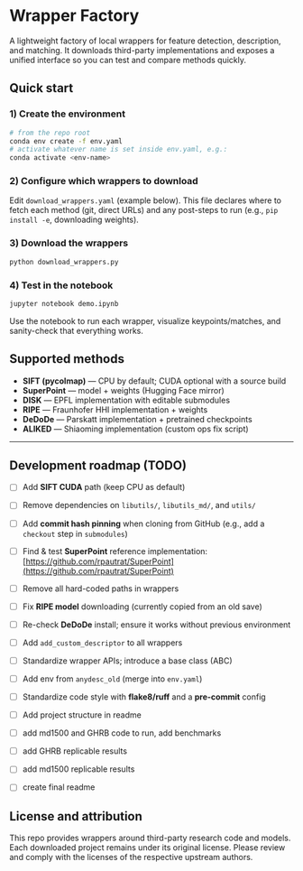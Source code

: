 # Wrapper Factory

A lightweight factory of local wrappers for feature detection, description, and matching. It downloads third-party implementations and exposes a unified interface so you can test and compare methods quickly.

## Quick start

### 1) Create the environment

```bash
# from the repo root
conda env create -f env.yaml
# activate whatever name is set inside env.yaml, e.g.:
conda activate <env-name>
```

### 2) Configure which wrappers to download

Edit `download_wrappers.yaml` (example below). This file declares where to fetch each method (git, direct URLs) and any post-steps to run (e.g., `pip install -e`, downloading weights).

### 3) Download the wrappers

```bash
python download_wrappers.py
```

### 4) Test in the notebook

```bash
jupyter notebook demo.ipynb
```

Use the notebook to run each wrapper, visualize keypoints/matches, and sanity-check that everything works.


## Supported methods

* **SIFT (pycolmap)** — CPU by default; CUDA optional with a source build
* **SuperPoint** — model + weights (Hugging Face mirror)
* **DISK** — EPFL implementation with editable submodules
* **RIPE** — Fraunhofer HHI implementation + weights
* **DeDoDe** — Parskatt implementation + pretrained checkpoints
* **ALIKED** — Shiaoming implementation (custom ops fix script)

---

## Development roadmap (TODO)

* [ ] Add **SIFT CUDA** path (keep CPU as default)
* [ ] Remove dependencies on `libutils/`, `libutils_md/`, and `utils/`
* [ ] Add **commit hash pinning** when cloning from GitHub (e.g., add a `checkout` step in `submodules`)
* [ ] Find & test **SuperPoint** reference implementation: [https://github.com/rpautrat/SuperPoint](https://github.com/rpautrat/SuperPoint)
* [ ] Remove all hard-coded paths in wrappers
* [ ] Fix **RIPE model** downloading (currently copied from an old save)
* [ ] Re-check **DeDoDe** install; ensure it works without previous environment
* [ ] Add `add_custom_descriptor` to all wrappers
* [ ] Standardize wrapper APIs; introduce a base class (ABC)
* [ ] Add env from `anydesc_old` (merge into `env.yaml`)
* [ ] Standardize code style with **flake8/ruff** and a **pre-commit** config
* [ ] Add project structure in readme
* [ ] add md1500 and GHRB code to run, add benchmarks
* [ ] add GHRB replicable results
* [ ] add md1500 replicable results
* [ ] create final readme


## License and attribution

This repo provides wrappers around third-party research code and models. Each downloaded project remains under its original license. Please review and comply with the licenses of the respective upstream authors.
